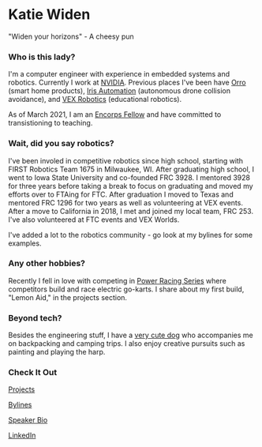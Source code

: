 # Katie Widen
"Widen your horizons" - A cheesy pun

### Who is this lady?
I'm a computer engineer with experience in embedded systems and robotics. Currently I work at [NVIDIA](www.nvidia.com). Previous places I've been have [Orro](www.getorro.com) (smart home products), [Iris Automation](https://www.irisonboard.com/) (autonomous drone collision avoidance), and [VEX Robotics](https://www.vexrobotics.com/) (educational robotics).

As of March 2021, I am an [Encorps Fellow](https://encorps.org/) and have committed to transistioning to teaching.

### Wait, did you say robotics?
I've been involed in competitive robotics since high school, starting with FIRST Robotics Team 1675 in Milwaukee, WI. After graduating high school, I went to Iowa State University and co-founded FRC 3928. I mentored 3928 for three years before taking a break to focus on graduating and moved my efforts over to FTAing for FTC. After graduation I moved to Texas and mentored FRC 1296 for two years as well as volunteering at VEX events. After a move to California in 2018, I met and joined my local team, FRC 253. I've also volunteered at FTC events and VEX Worlds. 

I've added a lot to the robotics community - go look at my bylines for some examples.

### Any other hobbies?
Recently I fell in love with competing in [Power Racing Series](http://www.powerracingseries.org/) where competitors build and race electric go-karts. I share about my first build, "Lemon Aid," in the projects section.

### Beyond tech?
Besides the engineering stuff, I have a [very cute dog](https://www.instagram.com/gatsbypaws/) who accompanies me on backpacking and camping trips. I also enjoy creative pursuits such as painting and playing the harp.


### Check It Out
<!-- [Resume](Resume_.pdf) -->

[Projects](projects.md)

[Bylines](bylines.md)

[Speaker Bio](bio.md) 

[LinkedIn](https://www.linkedin.com/in/kwiden)
